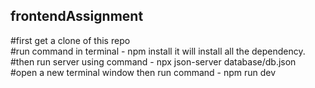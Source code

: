 ## frontendAssignment
#first get a clone of this repo <br/>
#run command in terminal - npm install it will install all the dependency.<br/>
#then run server using command -  npx json-server database/db.json<br/>
#open a new terminal window then run command - npm run dev
